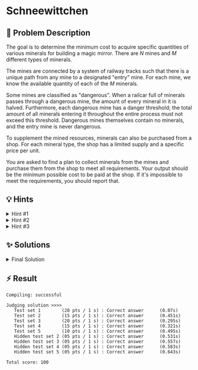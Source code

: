 # Schneewittchen

## 📝 Problem Description

The goal is to determine the minimum cost to acquire specific quantities of various minerals for building a magic mirror. There are $N$ mines and $M$ different types of minerals.

The mines are connected by a system of railway tracks such that there is a unique path from any mine to a designated "entry" mine. For each mine, we know the available quantity of each of the $M$ minerals.

Some mines are classified as "dangerous". When a railcar full of minerals passes through a dangerous mine, the amount of every mineral in it is halved. Furthermore, each dangerous mine has a danger threshold; the total amount of all minerals entering it throughout the entire process must not exceed this threshold. Dangerous mines themselves contain no minerals, and the entry mine is never dangerous.

To supplement the mined resources, minerals can also be purchased from a shop. For each mineral type, the shop has a limited supply and a specific price per unit.

You are asked to find a plan to collect minerals from the mines and purchase them from the shop to meet all requirements. Your output should be the minimum possible cost to be paid at the shop. If it's impossible to meet the requirements, you should report that.

## 💡 Hints

<details>
<summary>Hint #1</summary>
The problem asks to minimize a cost, which is a linear function of the amounts bought from the shop. This optimization is subject to several conditions: meeting the required amounts, not exceeding shop supply, and adhering to the danger thresholds in the mines. This structure—minimizing a linear objective under linear constraints—is characteristic of a specific class of optimization problems.
</details>
<details>
<summary>Hint #2</summary>
This problem can be effectively modeled using **Linear Programming (LP)**. The core task is to define variables that represent the quantities of minerals being moved or purchased and then translate the problem's rules into a set of linear equations and inequalities (constraints).
</details>
<details>
<summary>Hint #3</summary>
A crucial simplification is to realize that you don't need a variable for every single mine. The state of the system is entirely determined by the flow of minerals through a small set of "relevant" mines: the **entry mine** and all **dangerous mines**. The flow of minerals from any safe mine is only constrained by the next dangerous mine it encounters on its path to the entry. This significantly reduces the number of variables and constraints in your LP model.
</details>

## ✨ Solutions

<details>
<summary>Final Solution</summary>
The problem of minimizing cost under a set of linear constraints is a classic application of **Linear Programming (LP)**. Our main task is to correctly model the flow of minerals, the associated costs, and all the given restrictions as an LP problem.

### Core Idea: Modeling with a Linear Program

The fundamental challenge is to determine the maximum amount of each mineral we can extract from the mines and deliver to the entry, subject to the constraints imposed by dangerous mines. Once we know this, we can calculate the remaining amount needed for each mineral and determine the minimum cost to purchase it from the shop.

A key insight is that we only need to model the flow of minerals through the "relevant" mines: the entry (mine 0) and the dangerous mines. The resources from any non-dangerous mine contribute to the flow of the first dangerous mine on its path to the entry (or to the entry itself if no such mine exists). This allows us to drastically reduce the complexity of our model.

### LP Variables
We define two types of variables:

1.  $g_{ij}$: The total amount of mineral $j$ that originates from the sub-structure "governed" by relevant mine $i$ and successfully arrives at mine $i$. The set of relevant mines includes the entry and all dangerous mines.
2.  $b_j$: The amount of mineral $j$ that we buy from the shop.

Our goal is to find the values of these variables that satisfy all constraints while minimizing the total shopping cost.

### LP Constraints
We can now express the problem's rules as a series of linear constraints.

1.  **Resource and Flow Conservation:** For each relevant mine $i$ and each mineral $j$, the amount $g_{ij}$ is constrained by two factors: the total available resources and the flow from its descendant dangerous mines.
    To formalize this, we first need to identify, for each relevant mine $i$, which other mines are in its "domain". The domain of $i$ consists of all mines `u` such that the path from `u` to the entry passes through `i`, but not through any other dangerous mine between `u` and `i`. We can find these mines using a traversal (like a DFS or BFS) starting from `i` and stopping the traversal down any path as soon as another dangerous mine is encountered.

    Let's denote the set of first-level dangerous children of `i` as $C_i$. The flow constraints for $g_{ij}$ are:

    *   **Lower Bound:** The flow $g_{ij}$ must account for the (halved) flows arriving from its dangerous children.
        $$ g_{ij} \geq \sum_{c \in C_i} \frac{1}{2} g_{cj} $$
        This can be rewritten as: $g_{ij} - \sum_{c \in C_i} \frac{1}{2} g_{cj} \geq 0$.

    *   **Upper Bound:** The flow $g_{ij}$ cannot exceed the total amount of mineral $j$ available in its domain, plus the contributions from its dangerous children. Let $R_{ij}$ be the total amount of mineral $j$ available in all non-dangerous mines within the domain of $i$ (including $i$ itself if it's the entry).
        $$ g_{ij} \leq R_{ij} + \sum_{c \in C_i} \frac{1}{2} g_{cj} $$
        This can be rewritten as: $g_{ij} - \sum_{c \in C_i} \frac{1}{2} g_{cj} \leq R_{ij}$.

2.  **Danger Threshold:** For each dangerous mine $i$ (where $i \neq 0$), the total amount of all minerals flowing through it must not exceed its danger threshold $d_i$.
    $$ \sum_{j=0}^{m-1} g_{ij} \leq d_i $$

3.  **Final Requirement:** For each mineral $j$, the amount extracted from the entry mine ($g_{0j}$) plus the amount bought from the shop ($b_j$) must be at least the required amount $c_j$.
    $$ g_{0j} + b_j \geq c_j $$

4.  **Shop Supply:** The amount of each mineral $j$ bought from the shop cannot exceed the available supply $s_j$.
    $$ 0 \leq b_j \leq s_j $$

5.  **Non-negativity:** All flow variables must be non-negative.
    $$ g_{ij} \geq 0 $$

### Objective Function
We want to minimize the total cost paid at the shop. This is a linear function of our "buy" variables $b_j$ and their corresponding prices $p_j$.
$$ \text{minimize} \quad \sum_{j=0}^{m-1} b_j \cdot p_j $$

### Implementation Note: Variable Indexing
Since we only create variables for a small subset of mines (at most 21: 1 entry + 20 dangerous), we should map their original mine indices to a compact range (e.g., $0, 1, \dots, k$) for the LP solver. This prevents the creation of a large, sparse variable matrix, which would be inefficient. For instance, if mine 999 is dangerous, we wouldn't want the LP solver to implicitly create variables for mines 0 through 998. The code below uses a `std::unordered_map` for this purpose.

By setting up and solving this LP, we can find the optimal solution. If the LP solver reports that the problem is infeasible, it means there is no way to satisfy all constraints, and the output should be "Impossible!". Otherwise, the objective value gives the minimum cost.

```cpp
#include <iomanip>
#include <iostream>
#include <unordered_map>
#include <stack>
#include <vector>

#include <CGAL/QP_models.h>
#include <CGAL/QP_functions.h>
#include <CGAL/Gmpq.h>

typedef double IT;
typedef CGAL::Gmpq ET;

// program and solution types
typedef CGAL::Quadratic_program<IT> Program;
typedef CGAL::Quadratic_program_solution<ET> Solution;

struct Mineral {
  int required;
  int supply;
  int price;
};

double floor_to_double(const CGAL::Quotient<ET>& x) {
 double a = std::floor(CGAL::to_double(x));
 while (a > x) a -= 1;
 while (a+1 <= x) a += 1;
 return a;
}

void solve() {
  // ===== READ INPUT =====
  int n, m; std::cin >> n >> m;
  
  std::vector<int> danger_levels(n);
  std::vector<bool> is_dangerous(n);
  std::vector<std::vector<int>> available_minerals(n, std::vector<int>(m));
  
  // Read Mines
  for(int i = 0; i < n; i++) {
    std::cin >> danger_levels[i];
    
    if(danger_levels[i] >= 0) {
      is_dangerous[i] = true;
    }
    
    for(int j = 0; j < m; j++) {
      std::cin >> available_minerals[i][j];
    }
  }
  
  // Read Edges
  std::vector<std::vector<int>> edges(n);
  for(int i = 0; i < n-1; i++) {
    int u, v;
    std::cin >> u >> v;
    edges[v].push_back(u);
  }
  
  // Read Minerals
  std::vector<Mineral> minerals(m);
  for(int i = 0; i < m; i++) {
    std::cin >> minerals[i].required >> minerals[i].supply >> minerals[i].price;
  }

  // ===== SOLVE =====
  
  // Create a map from each relevant mine (root and dangerous mines) to the corresponding LP variable indices
  int index = 1;
  std::unordered_map<int, int> index_map;
  for(int i = 0; i < n; i++) {
    if(i == 0 || is_dangerous[i]) {
      index_map[i] = m * index;
      index++;
    }
  }
  
  // Create the LP
  int lp_row = 0;
  Program lp (CGAL::SMALLER, true, 0, false, 0);
  
  for(int i = 0; i < n; i++) {
    // Skip irrelevant nodes
    if(i != 0 && !is_dangerous[i]) continue;
    
    // Find all the children of the current node up using a DFS until either a leaf or a dangerous mine is hit
    std::vector<int> children;
    std::stack<int> stack;
    stack.push(i);
    while(!stack.empty()) {
      int current = stack.top();
      stack.pop();
      for(int child : edges[current]) {
        children.push_back(child);
        if(!is_dangerous[child]) {
          stack.push(child);
        }
      }
    }
    
    // Calculate maximum amount of materials available from the current node
    std::vector<int> total_minerals = available_minerals[i];
    for(int child : children) {
      for(int j = 0; j < m; j++) {
        total_minerals[j] += available_minerals[child][j];
      }
    }
    
    // Define throughput of current mine
    // Lower Bound (lp_row): Sum of the Childrens output (at least as much has to go through the current node as through its children)
    // Upper Bound (lp_row+1): Cant transport more than there is available (total_materials)
    for(int j = 0; j < m; j++) {
      lp.set_a(index_map[i]+j, lp_row, -1);
      lp.set_a(index_map[i]+j, lp_row+1, 1);
      
      // From each dangerous child, only half of what comes in will arrive at the current node.
      // Therefore multiple their throughput by 0.5
      for(int child : children) {
        if(!is_dangerous[child]) continue;
        lp.set_a(index_map[child]+j, lp_row, 0.5);
        lp.set_a(index_map[child]+j, lp_row+1, -0.5);
      }
      lp.set_b(lp_row, 0);
      lp.set_b(lp_row+1, total_minerals[j]);
      
      lp_row += 2;
    }
    
    // Upper Bound the througput of the dangerous mines based on their danger level
    if(i != 0) {
      for(int j = 0; j < m; j++) {
        lp.set_a(index_map[i]+j, lp_row, 1);
      }
      lp.set_b(lp_row, danger_levels[i]);
      lp_row++;
    }
  }
  
  // Put Lower bound on gathered materials (from root and shop) to the required amout
  for(int j = 0; j < m; j++) {
    lp.set_a(j, lp_row, -1); // Minerals from shop
    lp.set_a(index_map[0]+j, lp_row, -1);
    lp.set_b(lp_row, -minerals[j].required);
    lp_row++;
  }
  
  // Define shop constraints and objective function
  for(int j = 0; j < m; j++) {
    lp.set_u(j, true, minerals[j].supply);  // Cant buy more than supply
    lp.set_c(j, minerals[j].price);
  }
  
  Solution s = CGAL::solve_linear_program(lp, ET());
  
  // ===== OUTPUT =====
  if(s.is_infeasible()) {
    std::cout << "Impossible!" << std::endl;
  } else {
    std::cout << (long) floor_to_double(s.objective_value()) << std::endl;
  }
}

int main() {
  std::ios_base::sync_with_stdio(false);
  
  int n_tests; std::cin >> n_tests;
  while(n_tests--) { solve(); }
}
```
</details>

## ⚡ Result

```plaintext
Compiling: successful

Judging solution >>>>
   Test set 1        (20 pts / 1 s) : Correct answer      (0.07s)
   Test set 2        (15 pts / 1 s) : Correct answer      (0.451s)
   Test set 3        (20 pts / 1 s) : Correct answer      (0.295s)
   Test set 4        (15 pts / 1 s) : Correct answer      (0.321s)
   Test set 5        (10 pts / 1 s) : Correct answer      (0.495s)
   Hidden test set 2 (05 pts / 1 s) : Correct answer      (0.531s)
   Hidden test set 3 (05 pts / 1 s) : Correct answer      (0.557s)
   Hidden test set 4 (05 pts / 1 s) : Correct answer      (0.583s)
   Hidden test set 5 (05 pts / 1 s) : Correct answer      (0.643s)

Total score: 100
```